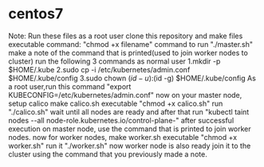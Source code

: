 # centos7
Note: Run these files as a root user
clone this repository and make files executable
command: "chmod +x filename"
command to run "./master.sh"
make a note of the command that is printed(used to join worker nodes to cluster)
run the following 3 commands as normal user
1.mkdir -p $HOME/.kube
2.sudo cp -i /etc/kubernetes/admin.conf $HOME/.kube/config
3.sudo chown $(id -u):$(id -g) $HOME/.kube/config
As a root user,run this command "export KUBECONFIG=/etc/kubernetes/admin.conf"
now on your master node, setup calico
make calico.sh executable "chmod +x calico.sh"
run "./calico.sh"
wait until all nodes are ready and after that run "kubectl taint nodes --all node-role.kubernetes.io/control-plane-"
after successful execution on master node, use the command that is printed to join worker nodes.
now for worker nodes, make worker.sh executable "chmod +x worker.sh"
run it "./worker.sh"
now worker node is also ready join it to the cluster using the command that you previously made a note.
